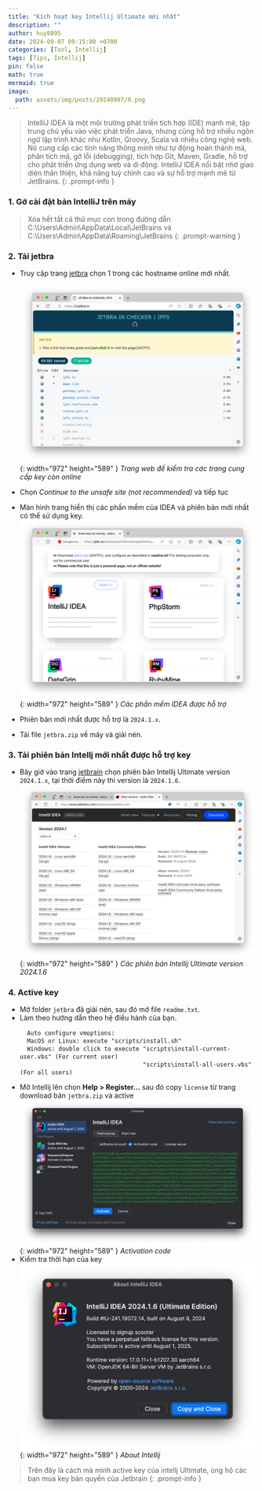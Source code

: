 ```yaml
---
title: "Kích hoạt key Intellij Ultimate mới nhất"
description: ""
author: huy8895
date: 2024-09-07 09:15:00 +0700
categories: [Tool, Intellij]
tags: [Tips, Intellij]
pin: false
math: true
mermaid: true
image:
  path: assets/img/posts/20240907/0.png
---
```


> IntelliJ IDEA là một môi trường phát triển tích hợp (IDE) mạnh mẽ, tập trung chủ yếu vào việc phát triển Java, nhưng cũng hỗ trợ nhiều ngôn ngữ lập trình khác như Kotlin, Groovy, Scala và nhiều công nghệ web. Nó cung cấp các tính năng thông minh như tự động hoàn thành mã, phân tích mã, gỡ lỗi (debugging), tích hợp Git, Maven, Gradle, hỗ trợ cho phát triển ứng dụng web và di động. IntelliJ IDEA nổi bật nhờ giao diện thân thiện, khả năng tuỳ chỉnh cao và sự hỗ trợ mạnh mẽ từ JetBrains.
{: .prompt-info }
### 1. Gỡ cài đặt bản IntelliJ trên máy
> Xóa hết tất cả thử mục con trong đường dẫn C:\Users\Admin\AppData\Local\JetBrains và C:\Users\Admin\AppData\Roaming\JetBrains
{: .prompt-warning }

### 2. Tải jetbra
- Truy cập trang [jetbra](https://3.jetbra.in) chọn 1 trong các hostname online mới nhất.
  
  ![Jetbra](assets/img/posts/20240907/1.png){: width="972" height="589" }
  _Trang web để kiểm tra các trang cung cấp key còn online_

- Chọn *Continue to the unsafe site (not recommended)* và tiếp tục

- Màn hình trang hiển thị các phần mềm của IDEA và phiên bản mới nhất có thể sử dụng key.
  ![Jetbra 3](assets/img/posts/20240907/3.png){: width="972" height="589" }
  _Các phần mềm IDEA được hỗ trợ_

- Phiên bản mới nhất được hỗ trợ là `2024.1.x`.
- Tải file `jetbra.zip` về máy và giải nén.

### 3. Tải phiên bản Intellj mới nhất được hỗ trợ key

- Bây giờ vào trang [jetbrain](https://www.jetbrains.com/idea/download/other.html) chọn phiên bản Intellij Ultimate version `2024.1.x`, tại thời điểm này thì version là `2024.1.6`.
  ![Jetbra 4](assets/img/posts/20240907/4.png){: width="972" height="589" }
  _Các phiên bản Intellij Ultimate version 2024.1.6_

### 4. Active key
- Mở folder `jetbra` đã giải nén, sau đó mở file `readme.txt`.
- Làm theo hướng dẫn theo hệ điều hành của bạn.
  ```text
    Auto configure vmoptions:
    MacOS or Linux: execute "scripts/install.sh"
    Windows: double click to execute "scripts\install-current-user.vbs" (For current user)
                                     "scripts\install-all-users.vbs" (For all users)
  ```
- Mở Intellij lên chọn **Help > Register...** sau đó copy `license` từ trang download bản `jetbra.zip` và active
  ![Jetbra 5](assets/img/posts/20240907/5.png){: width="972" height="589" }
  _Activation code_
- Kiểm tra thời hạn của key
  ![Jetbra 6](assets/img/posts/20240907/6.png){: width="972" height="589" }
  _About Intellij_

> Trên đây là cách mà mình active key của intellj Ultimate, ủng hộ các bạn mua key bản quyền của Jetbrain
{: .prompt-info }

